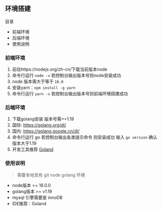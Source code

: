 ## 环境搭建

目录

- 前端环境
- 后端环境
- 使用说明

### 前端环境

1. 前往https://nodejs.org/zh-cn/下载当前版本node
2. 命令行运行 `node -v` 若控制台输出版本号则node安装成功
3. node 版本需大于等于 `16.0`
4. 安装yarn：`npm install -g yarn`
5. 命令行运行 `yarn -v` 若控制台输出版本号则前端环境搭建成功

### 后端环境
1. 下载golang安装 版本号需>=1.19
2. 国际: https://golang.org/dl/
3. 国内: https://golang.google.cn/dl/
4. 命令行运行 go 若控制台输出各类提示命令 则安装成功 输入 `go version` 确认版本大于1.19
5. 开发工具推荐 [Goland](https://www.jetbrains.com/go/)

### 使用说明

> 需要本地具有 git node golang 环境

- node版本 >= 16.0.0
- golang版本 >= v1.19
- mysql 引擎需要是 innoDB
- IDE推荐：Goland
